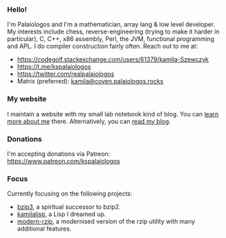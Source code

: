 ### Hello!

I'm Palaiologos and I'm a mathematician, array lang & low level developer. My interests include chess, reverse-engineering (trying to make it harder in particular), C, C++, x86 assembly, Perl, the JVM, functional programming and APL. I do compiler construction fairly often. Reach out to me at:
- https://codegolf.stackexchange.com/users/61379/kamila-Szewczyk
- https://t.me/kspalaiologos
- https://twitter.com/realpalaiologos
- Matrix (preferred): kamila@coven.palaiologos.rocks

### My website

I maintain a website with my small lab notebook kind of blog. You can [learn more about me](https://palaiologos.rocks/) there. Alternatively, you can [read my blog](https://palaiologos.rocks/essays).

### Donations

I'm accepting donations via Patreon: https://www.patreon.com/kspalaiologos

### Focus

Currently focusing on the following projects:
- [bzip3](https://github.com/kspalaiologos/bzip3), a spiritual successor to bzip2.
- [kamilalisp](https://github.com/kspalaiologos/kamilalisp), a Lisp I dreamed up.
- [modern-rzip](https://github.com/modern-rzip/modern-rzip), a modernised version of the rzip utility with many additional features.
